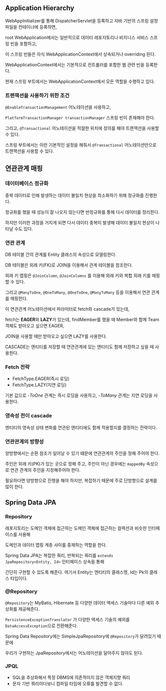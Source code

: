 ## Application Hierarchy

WebAppInitializer를 통해 DispatcherServlet을 등록하고 자바 기반의 스프링 설정 파일을 컨테이너에 등록하면,

root WebApplication에서는 일반적으로 데이터 레포지토리나 비지니스 서비스 스프링 빈을 포함하고,

이 스프링 빈들은 자식 WebApplicationContext에서 상속되거나 overriding 된다.

WebApplicationContext에서는 기본적으로 컨트롤러를 포함한 웹 관련 빈을 등록한다.

현재 스프링 부트에서는 WebApplicationContext에서 모든 역할을 수행하고 있다.

### 트랜잭션을 사용하기 위한 조건

`@EnableTransactionManagement` 어노테이션을 사용하고,

`PlatformTransactionManager transactionManager` 스프링 빈이 존재해야 한다.

그리고, `@Transactional` 어노테이션을 적절한 위치에 정의를 해야 트랜잭션을 사용할 수 있다.

스프링 부트에서는 이런 기본적인 설정을 해줘서 `@Transactional` 어노테이션만으로 트랜잭션을 사용할 수 있다.

## 연관관계 매핑

### 데이터베이스 정규화

중복 데이터로 인해 발생하는 데이터 불일치 현상을 최소화하기 위해 정규화를 진행한다.

정규화를 했을 때 성능이 잘 나오지 않는다면 반정규화를 통해 다시 데이터를 정리한다.

하지만 이러한 과정을 거치게 되면 다시 데이터 중복이 발생해 데이터 불일치 현상이 나타날 수도 있다.

### 연관 관계

DB 테이블 간의 관계를 Entity 클래스의 속성으로 모델링한다.

DB 테이블은 외래 키(FK)로 JOIN을 이용해서 관계 테이블을 참조한다.

외래 키 맵핑은
`@JoinColumn`, `@JoinColumns` 를 이용해 외래 키와 복합 외래 키를 매핑할 수 있다.

그리고 `@ManyToOne`, `@OneToMany`, `@OneToOne`, `@ManyToMany` 등을 이용해서 연관 관계를 매핑한다.

이 연관관계 어노테이션에서 파라미터로 fetch와 cascade가 있는데,

fetch는 **EAGER**와 **LAZY**가 있는데, findMember를 했을 때 Member와 함께 Team 객체도 받아오고 싶으면 EAGER,

JOIN을 사용할 때만 받아오고 싶으면 LAZY를 사용한다.

CASCADE는 엔티티를 저장할 때 연관관계에 있는 엔티티도 함께 저장하고 싶을 때 사용한다.

### Fetch 전략

- FetchType.EAGER(즉시 로딩)
- FetchType.LAZY(지연 로딩)

기본 값으로 *-ToOne* 관계는 즉시 로딩을 사용하고, *-ToMany* 관계는 지연 로딩을 사용한다.

### 영속성 전이 cascade

엔티티의 영속성 상태 변화를 연관된 엔티티에도 함께 적용할지를 결정하는 전략이다.

### 연관관계의 방향성

양방향에서는 순환 참조가 일어날 수 있기 떄문에 연관관계의 주인을 정해 주어야 한다.

주인은 외래 키(PK)가 있는 곳으로 정해 주고, 주인이 아닌 경우에는 `mappedBy` 속성으로 연관 관계의 주인을 지정해주어야 한다.

필요하다면 양방향으로 진행을 해야 하지만, 복잡하기 때문에 주로 단방향으로 설계를 많이 한다.

## Spring Data JPA

### Repository

레포지토리는 도메인 객체에 접근하는 도메인 객체에 접근하는 컬렉션과 비슷한 인터페이스를 사용해 

도메인과 데이터 맵핑 계층 사이를 중재하는 역할을 한다.

Spring Data JPA는 복잡한 쿼리, 반복되는 쿼리를 `extends JpaRepository<Entity, Id>` 인터페이스 상속을 통해

간단히 구현할 수 있도록 해준다. 여기서 Entity는 엔티티의 클래스명, Id는 Pk의 클래스 타입이다.

### @Repository
`@Repository`는 MyBatis, Hibernate 등 다양한 데이터 액세스 기술마다 다른 예외 추상화를 제공해준다.

`PersistenceExceptionTranslator` 가 다양한 액세스 기술의 예외를 `DataAccessException`으로 전환해준다.

Spring Data Repository에는 SimpleJpaRepository에 `@Repository`가 달려있기 때문에

우리가 구현하는 JpaRepository에서는 어노테이션을 달아주지 않아도 된다.

### JPQL
- SQL을 추상화해서 특정 DBMS에 의존적이지 않은 객체지향 쿼리
- 문자 기반 쿼리이다보니 컴파일 타임에 오류를 발견할 수 없다.